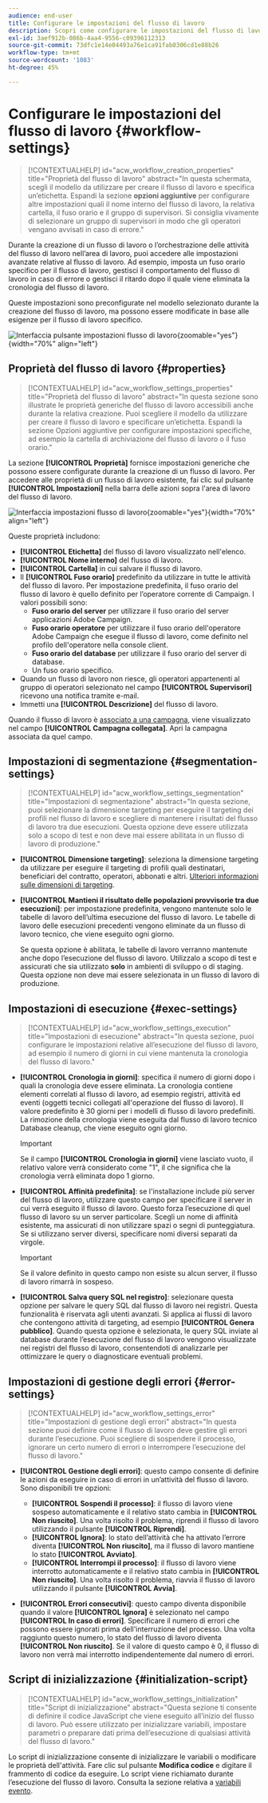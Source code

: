 ```yaml
---
audience: end-user
title: Configurare le impostazioni del flusso di lavoro
description: Scopri come configurare le impostazioni del flusso di lavoro con Adobe Campaign Web
exl-id: 3aef912b-086b-4aa4-9556-c09396112313
source-git-commit: 73dfc1e14e04493a76e1ca91fab0306cd1e88b26
workflow-type: tm+mt
source-wordcount: '1083'
ht-degree: 45%

---
```


# Configurare le impostazioni del flusso di lavoro {#workflow-settings}

>[!CONTEXTUALHELP]
>id="acw_workflow_creation_properties"
>title="Proprietà del flusso di lavoro"
>abstract="In questa schermata, scegli il modello da utilizzare per creare il flusso di lavoro e specifica un’etichetta. Espandi la sezione **opzioni aggiuntive** per configurare altre impostazioni quali il nome interno del flusso di lavoro, la relativa cartella, il fuso orario e il gruppo di supervisori. Si consiglia vivamente di selezionare un gruppo di supervisori in modo che gli operatori vengano avvisati in caso di errore."

Durante la creazione di un flusso di lavoro o l’orchestrazione delle attività del flusso di lavoro nell’area di lavoro, puoi accedere alle impostazioni avanzate relative al flusso di lavoro. Ad esempio, imposta un fuso orario specifico per il flusso di lavoro, gestisci il comportamento del flusso di lavoro in caso di errore o gestisci il ritardo dopo il quale viene eliminata la cronologia del flusso di lavoro.

Queste impostazioni sono preconfigurate nel modello selezionato durante la creazione del flusso di lavoro, ma possono essere modificate in base alle esigenze per il flusso di lavoro specifico.

![Interfaccia pulsante impostazioni flusso di lavoro](assets/workflow-settings-button.png){zoomable="yes"}{width="70%" align="left"}

## Proprietà del flusso di lavoro {#properties}

>[!CONTEXTUALHELP]
>id="acw_workflow_settings_properties"
>title="Proprietà del flusso di lavoro"
>abstract="In questa sezione sono illustrate le proprietà generiche del flusso di lavoro accessibili anche durante la relativa creazione. Puoi scegliere il modello da utilizzare per creare il flusso di lavoro e specificare un’etichetta. Espandi la sezione Opzioni aggiuntive per configurare impostazioni specifiche, ad esempio la cartella di archiviazione del flusso di lavoro o il fuso orario."

La sezione **[!UICONTROL Proprietà]** fornisce impostazioni generiche che possono essere configurate durante la creazione di un flusso di lavoro. Per accedere alle proprietà di un flusso di lavoro esistente, fai clic sul pulsante **[!UICONTROL Impostazioni]** nella barra delle azioni sopra l&#39;area di lavoro del flusso di lavoro.

![Interfaccia impostazioni flusso di lavoro](assets/workflow-settings.png){zoomable="yes"}{width="70%" align="left"}

Queste proprietà includono:

* **[!UICONTROL Etichetta]** del flusso di lavoro visualizzato nell&#39;elenco.
* **[!UICONTROL Nome interno]** del flusso di lavoro.
* **[!UICONTROL Cartella]** in cui salvare il flusso di lavoro.
* Il **[!UICONTROL Fuso orario]** predefinito da utilizzare in tutte le attività del flusso di lavoro. Per impostazione predefinita, il fuso orario del flusso di lavoro è quello definito per l’operatore corrente di Campaign.
I valori possibili sono:
   * **Fuso orario del server** per utilizzare il fuso orario del server applicazioni Adobe Campaign.
   * **Fuso orario operatore** per utilizzare il fuso orario dell&#39;operatore Adobe Campaign che esegue il flusso di lavoro, come definito nel profilo dell&#39;operatore nella console client.
   * **Fuso orario del database** per utilizzare il fuso orario del server di database.
   * Un fuso orario specifico.
* Quando un flusso di lavoro non riesce, gli operatori appartenenti al gruppo di operatori selezionato nel campo **[!UICONTROL Supervisori]** ricevono una notifica tramite e-mail.
* Immetti una **[!UICONTROL Descrizione]** del flusso di lavoro.

Quando il flusso di lavoro è [associato a una campagna](create-workflow.md), viene visualizzato nel campo **[!UICONTROL Campagna collegata]**. Apri la campagna associata da quel campo.

## Impostazioni di segmentazione {#segmentation-settings}

>[!CONTEXTUALHELP]
>id="acw_workflow_settings_segmentation"
>title="Impostazioni di segmentazione"
>abstract="In questa sezione, puoi selezionare la dimensione targeting per eseguire il targeting dei profili nel flusso di lavoro e scegliere di mantenere i risultati del flusso di lavoro tra due esecuzioni. Questa opzione deve essere utilizzata solo a scopo di test e non deve mai essere abilitata in un flusso di lavoro di produzione."

* **[!UICONTROL Dimensione targeting]**: seleziona la dimensione targeting da utilizzare per eseguire il targeting di profili quali destinatari, beneficiari del contratto, operatori, abbonati e altri. [Ulteriori informazioni sulle dimensioni di targeting](../audience/targeting-dimensions.md).

* **[!UICONTROL Mantieni il risultato delle popolazioni provvisorie tra due esecuzioni]**: per impostazione predefinita, vengono mantenute solo le tabelle di lavoro dell’ultima esecuzione del flusso di lavoro. Le tabelle di lavoro delle esecuzioni precedenti vengono eliminate da un flusso di lavoro tecnico, che viene eseguito ogni giorno.

  Se questa opzione è abilitata, le tabelle di lavoro verranno mantenute anche dopo l’esecuzione del flusso di lavoro. Utilizzalo a scopo di test e assicurati che sia utilizzato **solo** in ambienti di sviluppo o di staging. Questa opzione non deve mai essere selezionata in un flusso di lavoro di produzione.

## Impostazioni di esecuzione {#exec-settings}

>[!CONTEXTUALHELP]
>id="acw_workflow_settings_execution"
>title="Impostazioni di esecuzione"
>abstract="In questa sezione, puoi configurare le impostazioni relative all’esecuzione del flusso di lavoro, ad esempio il numero di giorni in cui viene mantenuta la cronologia del flusso di lavoro."

* **[!UICONTROL Cronologia in giorni]**: specifica il numero di giorni dopo i quali la cronologia deve essere eliminata. La cronologia contiene elementi correlati al flusso di lavoro, ad esempio registri, attività ed eventi (oggetti tecnici collegati all&#39;operazione del flusso di lavoro). Il valore predefinito è 30 giorni per i modelli di flusso di lavoro predefiniti. La rimozione della cronologia viene eseguita dal flusso di lavoro tecnico Database cleanup, che viene eseguito ogni giorno.

  >[!IMPORTANT]
  >
  >Se il campo **[!UICONTROL Cronologia in giorni]** viene lasciato vuoto, il relativo valore verrà considerato come &quot;1&quot;, il che significa che la cronologia verrà eliminata dopo 1 giorno.

* **[!UICONTROL Affinità predefinita]**: se l&#39;installazione include più server del flusso di lavoro, utilizzare questo campo per specificare il server in cui verrà eseguito il flusso di lavoro. Questo forza l’esecuzione di quel flusso di lavoro su un server particolare. Scegli un nome di affinità esistente, ma assicurati di non utilizzare spazi o segni di punteggiatura. Se si utilizzano server diversi, specificare nomi diversi separati da virgole.

  >[!IMPORTANT]
  >
  >Se il valore definito in questo campo non esiste su alcun server, il flusso di lavoro rimarrà in sospeso.

* **[!UICONTROL Salva query SQL nel registro]**: selezionare questa opzione per salvare le query SQL dal flusso di lavoro nei registri. Questa funzionalità è riservata agli utenti avanzati. Si applica ai flussi di lavoro che contengono attività di targeting, ad esempio **[!UICONTROL Genera pubblico]**. Quando questa opzione è selezionata, le query SQL inviate al database durante l’esecuzione del flusso di lavoro vengono visualizzate nei registri del flusso di lavoro, consentendoti di analizzarle per ottimizzare le query o diagnosticare eventuali problemi.

## Impostazioni di gestione degli errori {#error-settings}

>[!CONTEXTUALHELP]
>id="acw_workflow_settings_error"
>title="Impostazioni di gestione degli errori"
>abstract="In questa sezione puoi definire come il flusso di lavoro deve gestire gli errori durante l’esecuzione. Puoi scegliere di sospendere il processo, ignorare un certo numero di errori o interrompere l’esecuzione del flusso di lavoro."

* **[!UICONTROL Gestione degli errori]**: questo campo consente di definire le azioni da eseguire in caso di errori in un’attività del flusso di lavoro. Sono disponibili tre opzioni:

   * **[!UICONTROL Sospendi il processo]**: il flusso di lavoro viene sospeso automaticamente e il relativo stato cambia in **[!UICONTROL Non riuscito]**. Una volta risolto il problema, riprendi il flusso di lavoro utilizzando il pulsante **[!UICONTROL Riprendi]**.
   * **[!UICONTROL Ignora]**: lo stato dell’attività che ha attivato l’errore diventa **[!UICONTROL Non riuscito]**, ma il flusso di lavoro mantiene lo stato **[!UICONTROL Avviato]**.<!-- TO ADD ONCE SCHEDULER IS AVAILABLE This configuration is relevant for recurring tasks: if the branch includes a scheduler, it will start normally next time the workflow is executed.-->
   * **[!UICONTROL Interrompi il processo]**: il flusso di lavoro viene interrotto automaticamente e il relativo stato cambia in **[!UICONTROL Non riuscito]**. Una volta risolto il problema, riavvia il flusso di lavoro utilizzando il pulsante **[!UICONTROL Avvia]**.

* **[!UICONTROL Errori consecutivi]**: questo campo diventa disponibile quando il valore **[!UICONTROL Ignora]** è selezionato nel campo **[!UICONTROL In caso di errori]**. Specificare il numero di errori che possono essere ignorati prima dell&#39;interruzione del processo. Una volta raggiunto questo numero, lo stato del flusso di lavoro diventa **[!UICONTROL Non riuscito]**. Se il valore di questo campo è 0, il flusso di lavoro non verrà mai interrotto indipendentemente dal numero di errori.

## Script di inizializzazione {#initialization-script}

>[!CONTEXTUALHELP]
>id="acw_workflow_settings_initialization"
>title="Script di inizializzazione"
>abstract="Questa sezione ti consente di definire il codice JavaScript che viene eseguito all’inizio del flusso di lavoro. Può essere utilizzato per inizializzare variabili, impostare parametri o preparare dati prima dell’esecuzione di qualsiasi attività del flusso di lavoro."

Lo script di inizializzazione **&#x200B;**&#x200B;consente di inizializzare le variabili o modificare le proprietà dell&#39;attività. Fare clic sul pulsante **Modifica codice** e digitare il frammento di codice da eseguire. Lo script viene richiamato durante l’esecuzione del flusso di lavoro. Consulta la sezione relativa a [variabili evento](../workflows/event-variables.md).